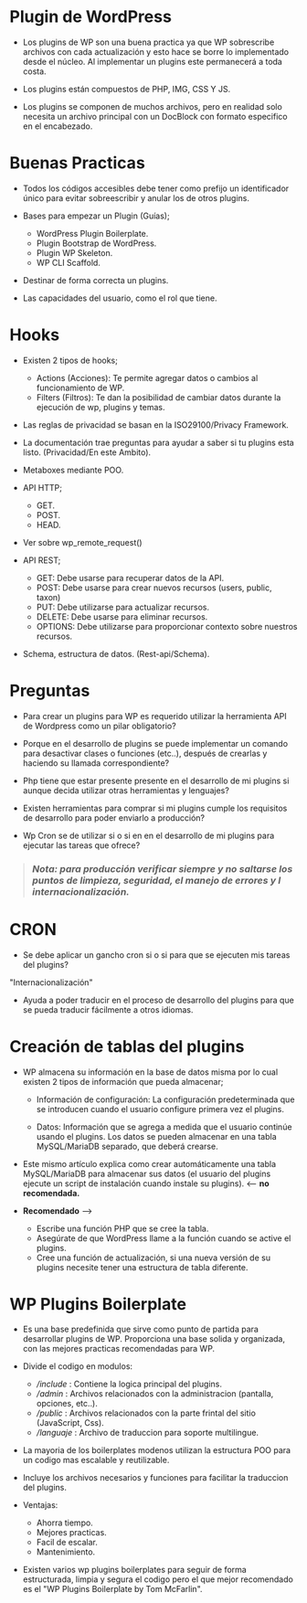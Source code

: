 # Plugin de WordPress

- Los plugins de WP son una buena practica ya que WP sobrescribe archivos con cada actualización y esto hace
  se borre lo implementado desde el núcleo. Al implementar un plugins este permanecerá a toda costa.

- Los plugins están compuestos de PHP, IMG, CSS Y JS.

- Los plugins se componen de muchos archivos, pero en realidad solo necesita un archivo principal con un DocBlock
  con formato especifico en el encabezado.

# Buenas Practicas

- Todos los códigos accesibles debe tener como prefijo un identificador único para evitar sobreescribir y
  anular los de otros plugins.

- Bases para empezar un Plugin (Guías);

  - WordPress Plugin Boilerplate.
  - Plugin Bootstrap de WordPress.
  - Plugin WP Skeleton.
  - WP CLI Scaffold.

- Destinar de forma correcta un plugins.

- Las capacidades del usuario, como el rol que tiene.

# Hooks

- Existen 2 tipos de hooks;

  - Actions (Acciones): Te permite agregar datos o cambios al funcionamiento de WP.
  - Filters (Filtros): Te dan la posibilidad de cambiar datos durante la ejecución de wp, plugins y temas.

- Las reglas de privacidad se basan en la ISO29100/Privacy Framework.

- La documentación trae preguntas para ayudar a saber si tu plugins esta listo. (Privacidad/En este Ambito).

- Metaboxes mediante POO.

- API HTTP;

  - GET.
  - POST.
  - HEAD.

- Ver sobre wp_remote_request()

- API REST;

  - GET: Debe usarse para recuperar datos de la API.
  - POST: Debe usarse para crear nuevos recursos (users, public, taxon)
  - PUT: Debe utilizarse para actualizar recursos.
  - DELETE: Debe usarse para eliminar recursos.
  - OPTIONS: Debe utilizarse para proporcionar contexto sobre nuestros recursos.

- Schema, estructura de datos. (Rest-api/Schema).

# Preguntas

- Para crear un plugins para WP es requerido utilizar la herramienta API de Wordpress como un pilar obligatorio?

- Porque en el desarrollo de plugins se puede implementar un comando para desactivar clases o funciones
  (etc..), después de crearlas y haciendo su llamada correspondiente?

- Php tiene que estar presente presente en el desarrollo de mi plugins si aunque decida utilizar otras herramientas
  y lenguajes?

- Existen herramientas para comprar si mi plugins cumple los requisitos de desarrollo para poder enviarlo a producción?

- Wp Cron se de utilizar si o si en en el desarrollo de mi plugins para ejecutar las tareas que ofrece?

> ### _Nota: para producción verificar siempre y no saltarse los puntos de limpieza, seguridad, el manejo de errores y l internacionalización._

# CRON

- Se debe aplicar un gancho cron si o si para que se ejecuten mis tareas del plugins?

"Internacionalización"

- Ayuda a poder traducir en el proceso de desarrollo del plugins para que se pueda traducir fácilmente a otros idiomas.

# Creación de tablas del plugins

- WP almacena su información en la base de datos misma por lo cual existen 2 tipos de información que pueda almacenar;

  - Información de configuración: La configuración predeterminada que se introducen cuando el usuario configure primera vez el plugins.

  - Datos: Información que se agrega a medida que el usuario continúe usando el plugins. Los datos se pueden almacenar en una tabla MySQL/MariaDB separado, que deberá crearse.

- Este mismo artículo explica como crear automáticamente una tabla MySQL/MariaDB para almacenar sus datos (el usuario
  del plugins ejecute un script de instalación cuando instale su plugins). <-- **no recomendada.**

- **Recomendado** -->

  - Escribe una función PHP que se cree la tabla.
  - Asegúrate de que WordPress llame a la función cuando se active el plugins.
  - Cree una función de actualización, si una nueva versión de su plugins necesite tener una estructura de tabla diferente.

# WP Plugins Boilerplate

- Es una base predefinida que sirve como punto de partida para desarrollar plugins de WP. Proporciona una base solida
  y organizada, con las mejores practicas recomendadas para WP.

- Divide el codigo en modulos:

  - _/include_ : Contiene la logica principal del plugins.
  - _/admin_ : Archivos relacionados con la administracion (pantalla, opciones, etc..).
  - _/public_ : Archivos relacionados con la parte frintal del sitio (JavaScript, Css).
  - _/languaje_ : Archivo de traduccion para soporte multilingue.

- La mayoria de los boilerplates modenos utilizan la estructura POO para un codigo mas escalable y reutilizable.

- Incluye los archivos necesarios y funciones para facilitar la traduccion del plugins.

- Ventajas:

  - Ahorra tiempo.
  - Mejores practicas.
  - Facil de escalar.
  - Mantenimiento.

- Existen varios wp plugins boilerplates para seguir de forma estructurada, limpia y segura el codigo pero el que
  mejor recomendado es el "WP Plugins Boilerplate by Tom McFarlin".
